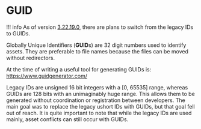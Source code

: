 # GUID

!!! info
    As of version [3.22.19.0](https://store.steampowered.com/news/app/304930/view/5940838760381455590), there are plans to switch from the legacy IDs to GUIDs.

Globally Unique Identifiers (**GUID**s) are 32 digit numbers used to identify assets. They are preferable to file names because the files can be moved without redirectors.

At the time of writing a useful tool for generating GUIDs is: https://www.guidgenerator.com/

Legacy IDs are unsigned 16 bit integers with a [0, 65535] range, whereas GUIDs are 128 bits with an unimaginably huge range. This allows them to be generated without coordination or registration between developers. The main goal was to replace the legacy ushort IDs with GUIDs, but that goal fell out of reach. It is quite important to note that while the legacy IDs are used mainly, asset conflicts can still occur with GUIDs.
